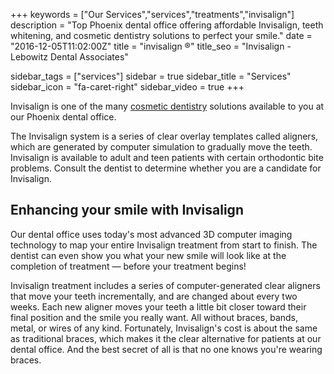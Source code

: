 +++
keywords = ["Our Services","services","treatments","invisalign"]
description = "Top Phoenix dental office offering affordable Invisalign, teeth whitening, and cosmetic dentistry solutions to perfect your smile."
date = "2016-12-05T11:02:00Z"
title = "invisalign ®"
title_seo = "Invisalign - Lebowitz Dental Associates"

sidebar_tags = ["services"]
sidebar = true
sidebar_title = "Services"
sidebar_icon = "fa-caret-right"
sidebar_video = true
+++

Invisalign is one of the many [cosmetic dentistry](./../../services/cosmetic-dentistry) solutions available to you at our Phoenix dental office.

The Invisalign system is a series of clear overlay templates called aligners, which are generated by computer simulation to gradually move the teeth. Invisalign is available to adult and teen patients with certain orthodontic bite problems. Consult the dentist to determine whether you are a candidate for Invisalign.

## Enhancing your smile with Invisalign

Our dental office uses today&#39;s most advanced 3D computer imaging technology to map your entire Invisalign treatment from start to finish. The dentist can even show you what your new smile will look like at the completion of treatment — before your treatment begins!

Invisalign treatment includes a series of computer-generated clear aligners that move your teeth incrementally, and are changed about every two weeks. Each new aligner moves your teeth a little bit closer toward their final position and the smile you really want. All without braces, bands, metal, or wires of any kind. Fortunately, Invisalign&#39;s cost is about the same as traditional braces, which makes it the clear alternative for patients at our dental office. And the best secret of all is that no one knows you&#39;re wearing braces.







